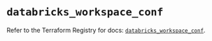 # `databricks_workspace_conf`

Refer to the Terraform Registry for docs: [`databricks_workspace_conf`](https://registry.terraform.io/providers/databricks/databricks/1.73.0/docs/resources/workspace_conf).
